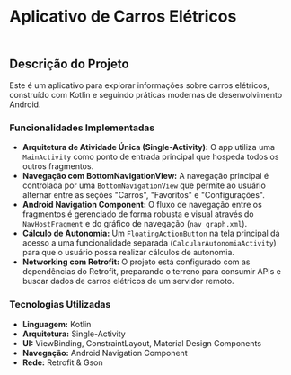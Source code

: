 # Aplicativo de Carros Elétricos
## <br />Descrição do Projeto

Este é um aplicativo para explorar informações sobre carros elétricos, construído com Kotlin e seguindo práticas modernas de desenvolvimento Android.

### Funcionalidades Implementadas

- **Arquitetura de Atividade Única (Single-Activity):** O app utiliza uma `MainActivity` como ponto de entrada principal que hospeda todos os outros fragmentos.
- **Navegação com BottomNavigationView:** A navegação principal é controlada por uma `BottomNavigationView` que permite ao usuário alternar entre as seções "Carros", "Favoritos" e "Configurações".
- **Android Navigation Component:** O fluxo de navegação entre os fragmentos é gerenciado de forma robusta e visual através do `NavHostFragment` e do gráfico de navegação (`nav_graph.xml`).
- **Cálculo de Autonomia:** Um `FloatingActionButton` na tela principal dá acesso a uma funcionalidade separada (`CalcularAutonomiaActivity`) para que o usuário possa realizar cálculos de autonomia.
- **Networking com Retrofit:** O projeto está configurado com as dependências do Retrofit, preparando o terreno para consumir APIs e buscar dados de carros elétricos de um servidor remoto.

### Tecnologias Utilizadas

- **Linguagem:** Kotlin
- **Arquitetura:** Single-Activity
- **UI:** ViewBinding, ConstraintLayout, Material Design Components
- **Navegação:** Android Navigation Component
- **Rede:** Retrofit & Gson

